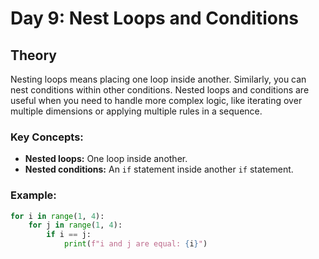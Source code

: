 # Day 9: Nest Loops and Conditions

## Theory

Nesting loops means placing one loop inside another. Similarly, you can nest conditions within other conditions. Nested loops and conditions are useful when you need to handle more complex logic, like iterating over multiple dimensions or applying multiple rules in a sequence.

### Key Concepts:

- **Nested loops:** One loop inside another.
- **Nested conditions:** An `if` statement inside another `if` statement.

### Example:

```python
for i in range(1, 4):
    for j in range(1, 4):
        if i == j:
            print(f"i and j are equal: {i}")
```
